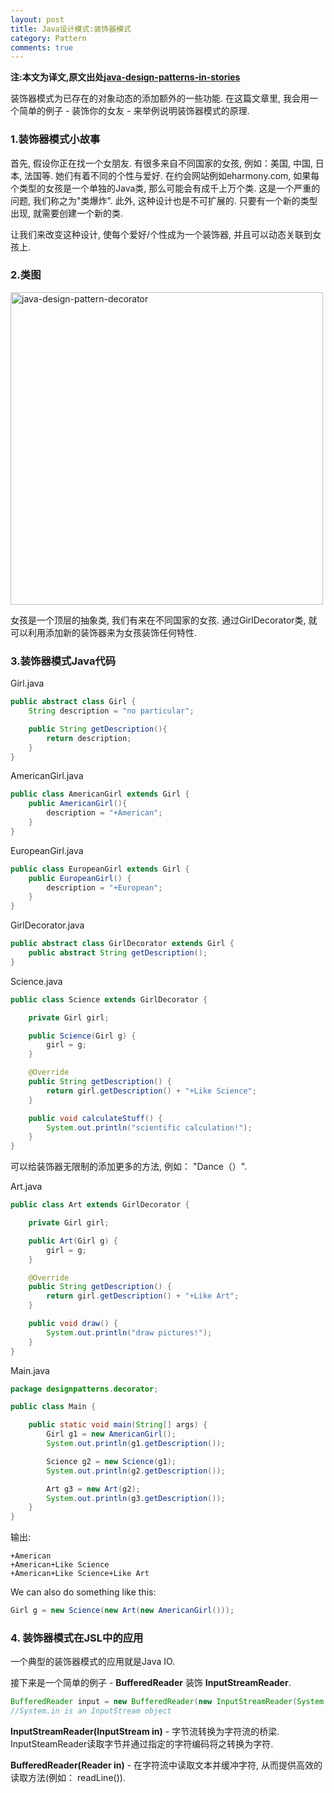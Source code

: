 ```yaml
---
layout: post
title: Java设计模式:装饰器模式
category: Pattern
comments: true
---
```


**注:本文为译文,原文出处[java-design-patterns-in-stories](http://www.programcreek.com/java-design-patterns-in-stories/)**

装饰器模式为已存在的对象动态的添加额外的一些功能. 在这篇文章里, 我会用一个简单的例子 - 装饰你的女友 - 来举例说明装饰器模式的原理.



### **1.装饰器模式小故事**

首先, 假设你正在找一个女朋友. 有很多来自不同国家的女孩, 例如：美国, 中国, 日本, 法国等. 她们有着不同的个性与爱好. 在约会网站例如eharmony.com, 如果每个类型的女孩是一个单独的Java类, 那么可能会有成千上万个类. 这是一个严重的问题, 我们称之为"类爆炸". 此外, 这种设计也是不可扩展的. 只要有一个新的类型出现, 就需要创建一个新的类.

让我们来改变这种设计, 使每个爱好/个性成为一个装饰器, 并且可以动态关联到女孩上.

### **2.类图**

<img width="500" height="500" class="alignleft size-large wp-image-10019" alt="java-design-pattern-decorator" src="http://www.programcreek.com/wp-content/uploads/2012/05/java-design-pattern-decorator-650x626.jpeg">

女孩是一个顶层的抽象类, 我们有来在不同国家的女孩. 通过GirlDecorator类, 就可以利用添加新的装饰器来为女孩装饰任何特性.

### **3.装饰器模式Java代码**

Girl.java

``` java
public abstract class Girl {
    String description = "no particular";

    public String getDescription(){
        return description;
    }
}
```

AmericanGirl.java

``` java
public class AmericanGirl extends Girl {
    public AmericanGirl(){
        description = "+American";
    }
}
```

EuropeanGirl.java

``` java
public class EuropeanGirl extends Girl {
    public EuropeanGirl() {
        description = "+European";
    }
}
```

GirlDecorator.java

``` java
public abstract class GirlDecorator extends Girl {
    public abstract String getDescription();
}
```

Science.java

``` java
public class Science extends GirlDecorator {

    private Girl girl;

    public Science(Girl g) {
        girl = g;
    }

    @Override
    public String getDescription() {
        return girl.getDescription() + "+Like Science";
    }

    public void calculateStuff() {
        System.out.println("scientific calculation!");
    }
}
```

可以给装饰器无限制的添加更多的方法, 例如： "Dance（）".

Art.java

``` java
public class Art extends GirlDecorator {

    private Girl girl;

    public Art(Girl g) {
        girl = g;
    }

    @Override
    public String getDescription() {
        return girl.getDescription() + "+Like Art";
    }

    public void draw() {
        System.out.println("draw pictures!");
    }
}
```

Main.java

``` java
package designpatterns.decorator;

public class Main {

    public static void main(String[] args) {
        Girl g1 = new AmericanGirl();
        System.out.println(g1.getDescription());

        Science g2 = new Science(g1);
        System.out.println(g2.getDescription());

        Art g3 = new Art(g2);
        System.out.println(g3.getDescription());
    }
}
```

输出:

``` text
+American
+American+Like Science
+American+Like Science+Like Art
```

We can also do something like this:

``` java
Girl g = new Science(new Art(new AmericanGirl()));
```

### **4. 装饰器模式在JSL中的应用**

一个典型的装饰器模式的应用就是Java IO.

接下来是一个简单的例子 - **BufferedReader** 装饰 **InputStreamReader**.

``` java
BufferedReader input = new BufferedReader(new InputStreamReader(System.in));
//System.in is an InputStream object
```

**InputStreamReader(InputStream in)** - 字节流转换为字符流的桥梁. InputSteamReader读取字节并通过指定的字符编码将之转换为字符.

**BufferedReader(Reader in)** - 在字符流中读取文本并缓冲字符, 从而提供高效的读取方法(例如： readLine()).
